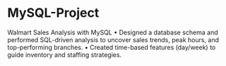 # MySQL-Project
Walmart Sales Analysis with MySQL
• Designed a database schema and performed SQL-driven analysis to uncover sales
trends, peak hours, and top-performing branches.
• Created time-based features (day/week) to guide inventory and staffing strategies.
